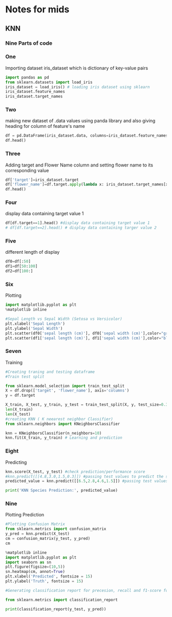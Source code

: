 # Notes for mids
## KNN

### Nine Parts of code
### One
Importing dataset iris_dataset which is dictionary of key-value pairs 
```python
import pandas as pd
from sklearn.datasets import load_iris
iris_dataset = load_iris() # loading iris dataset using sklearn
iris_dataset.feature_names
iris_dataset.target_names
```
### Two
making new dataset of .data values using panda library and also giving heading for column of feature's name
```python
df = pd.DataFrame(iris_dataset.data, columns=iris_dataset.feature_names)
df.head()
```
### Three
Adding target and Flower Name column and setting flower name to its corresponding value
```python
df['target']=iris_dataset.target
df['flower_name']=df.target.apply(lambda x: iris_dataset.target_names[x])
df.head()
```
### Four
display data containing target value 1
```python
df[df.target==1].head() #display data containing target value 1
# df[df.target==2].head() # display data containing targer value 2
```
### Five
different length of display
```python
df0=df[:50]
df1=df[50:100]
df2=df[100:]
```
### Six
Plotting
```python
import matplotlib.pyplot as plt
%matplotlib inline

#Sepal Length vs Sepal Width (Setosa vs Versicolor)
plt.xlabel('Sepal Length')
plt.ylabel('Sepal Width')
plt.scatter(df0['sepal length (cm)'], df0['sepal width (cm)'],color="green",marker='+')
plt.scatter(df1['sepal length (cm)'], df1['sepal width (cm)'],color="blue",marker='.')
```
### Seven
Training
```python
#Creating traning and testing dataframe
#Train test split

from sklearn.model_selection import train_test_split
X = df.drop(['target', 'flower_name'], axis='columns')
y = df.target

X_train, X_test, y_train, y_test = train_test_split(X, y, test_size=0.3, random_state=1)
len(X_train)
len(X_test)
#creating KNN ( K neearest neighbor Classifier)
from sklearn.neighbors import KNeighborsClassifier

knn = KNeighborsClassifier(n_neighbors=10)
knn.fit(X_train, y_train) # Learning and prediction
```
### Eight
Predicting
```python
knn.score(X_test, y_test) #check prediction/performance score
#knn.predict([[4.8,3.0,1.5,0.3]]) #passing test values to predict the species
predicted_value = knn.predict([[6.5,2.8,4.6,1.5]]) #passing test values to predict the species

print('KNN Species Prediction:', predicted_value)
```
### Nine
Plotting Prediction
```python
#Plotting Confusion Matrix
from sklearn.metrics import confusion_matrix
y_pred = knn.predict(X_test)
cm = confusion_matrix(y_test, y_pred)
cm
```
```python
%matplotlib inline
import matplotlib.pyplot as plt
import seaborn as sn
plt.figure(figsize=(10,5))
sn.heatmap(cm, annot=True)
plt.xlabel('Predicted', fontsize = 15)
plt.ylabel('Truth', fontsize = 15)
```
```python
#Generating classification report for precesion, recall and f1-score for each classes

from sklearn.metrics import classification_report

print(classification_report(y_test, y_pred))
```



